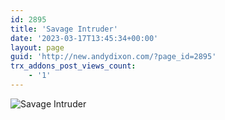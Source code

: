```yaml
---
id: 2895
title: 'Savage Intruder'
date: '2023-03-17T13:45:34+00:00'
layout: page
guid: 'http://new.andydixon.com/?page_id=2895'
trx_addons_post_views_count:
    - '1'
---
```


![Savage Intruder](https://i0.wp.com/assets.g8x2.ldn.idrivee2-23.com/posters/Savage%20Intruder%2001.jpg?w=1200&ssl=1 "Savage Intruder")